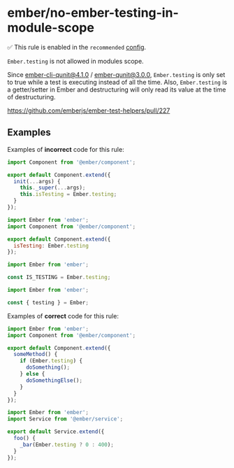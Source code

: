 # ember/no-ember-testing-in-module-scope

✅ This rule is enabled in the `recommended` [config](https://github.com/ember-cli/eslint-plugin-ember#-configurations).

<!-- end auto-generated rule header -->

`Ember.testing` is not allowed in modules scope.

Since ember-cli-qunit@4.1.0 / ember-qunit@3.0.0, `Ember.testing` is only set to
true while a test is executing instead of all the time. Also, `Ember.testing` is a
getter/setter in Ember and destructuring will only read its value at the time
of destructuring.

<https://github.com/emberjs/ember-test-helpers/pull/227>

## Examples

Examples of **incorrect** code for this rule:

```js
import Component from '@ember/component';

export default Component.extend({
  init(...args) {
    this._super(...args);
    this.isTesting = Ember.testing;
  }
});
```

```js
import Ember from 'ember';
import Component from '@ember/component';

export default Component.extend({
  isTesting: Ember.testing
});
```

```js
import Ember from 'ember';

const IS_TESTING = Ember.testing;
```

```js
import Ember from 'ember';

const { testing } = Ember;
```

Examples of **correct** code for this rule:

```js
import Ember from 'ember';
import Component from '@ember/component';

export default Component.extend({
  someMethod() {
    if (Ember.testing) {
      doSomething();
    } else {
      doSomethingElse();
    }
  }
});
```

```js
import Ember from 'ember';
import Service from '@ember/service';

export default Service.extend({
  foo() {
    _bar(Ember.testing ? 0 : 400);
  }
});
```
